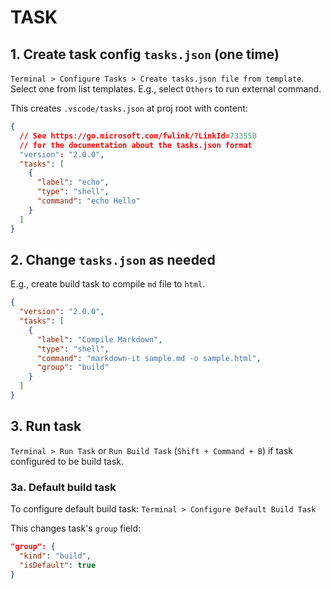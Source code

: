 # TASK

## 1. Create task config `tasks.json` (one time)

`Terminal > Configure Tasks > Create tasks.json file from template`. Select one from list templates. E.g., select `Others` to run external command.

This creates `.vscode/tasks.json` at proj root with content:

```json
{
  // See https://go.microsoft.com/fwlink/?LinkId=733558
  // for the documentation about the tasks.json format
  "version": "2.0.0",
  "tasks": [
    {
      "label": "echo",
      "type": "shell",
      "command": "echo Hello"
    }
  ]
}
```

## 2. Change `tasks.json` as needed

E.g., create build task to compile `md` file to `html`.

```json
{
  "version": "2.0.0",
  "tasks": [
    {
      "label": "Compile Markdown",
      "type": "shell",
      "command": "markdown-it sample.md -o sample.html",
      "group": "build"
    }
  ]
}
```

## 3. Run task

`Terminal > Run Task` or `Run Build Task` (`Shift + Command + B`) if task configured to be build task.

### 3a. Default build task

To configure default build task: `Terminal > Configure Default Build Task`

This changes task's `group` field:

```json
"group": {
  "kind": "build",
  "isDefault": true
}
```
